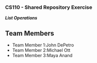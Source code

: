 
### CS110 - Shared Repository Exercise

***List Operations***

## Team Members

* Team Member 1:John DePetro
* Team Member 2:Michael Ott
* Team Member 3:Maya Anand
